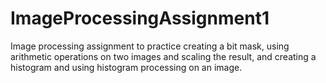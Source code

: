 # ImageProcessingAssignment1

Image processing assignment to practice creating a bit mask, using arithmetic operations on two images and scaling the result,
and creating a histogram and using histogram processing on an image.

